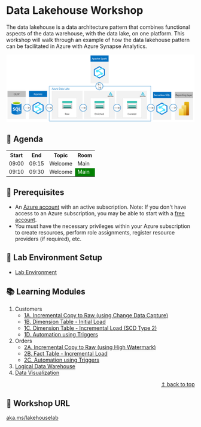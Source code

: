 # Data Lakehouse Workshop

The data lakehouse is a data architecture pattern that combines functional aspects of the data warehouse, with the data lake, on one platform. This workshop will walk through an example of how the data lakehouse pattern can be facilitated in Azure with Azure Synapse Analytics.

![Data Lakehouse with Azure Synapse Analytics](./images/readme/001.png)

## :page_with_curl: Agenda

<table>
  <tr>
    <th>Start</th>
    <th>End</th>
    <th>Topic</th>
    <th>Room</th>
  </tr>
  <tr>
    <td>09:00</td>
    <td>09:15</td>
    <td>Welcome</td>
    <td>Main</td>
  </tr>
  <tr>
    <td>09:10</td>
    <td>09:30</td>
    <td>Welcome</td>
    <td style="background-color:green; color:white">Main</td>
  </tr>
</table>

## :thinking: Prerequisites

* An [Azure account](https://azure.microsoft.com/en-us/free/) with an active subscription. Note: If you don't have access to an Azure subscription, you may be able to start with a [free account](https://www.azure.com/free).
* You must have the necessary privileges within your Azure subscription to create resources, perform role assignments, register resource providers (if required), etc.

## :test_tube: Lab Environment Setup

* [Lab Environment](./modules/module00.md)

## :books: Learning Modules

1. Customers
    * [1A. Incremental Copy to Raw (using Change Data Capture)](./modules/module01a.md)
    * [1B. Dimension Table - Initial Load](./modules/module01b.md)
    * [1C. Dimension Table - Incremental Load (SCD Type 2)](./modules/module01c.md)
    * [1D. Automation using Triggers](./modules/module01d.md)
2. Orders
    * [2A. Incremental Copy to Raw (using High Watermark)](./modules/module02a.md)
    * [2B. Fact Table - Incremental Load](./modules/module02b.md)
    * [2C. Automation using Triggers](./modules/module02c.md)
3. [Logical Data Warehouse](./modules/module03.md)
4. [Data Visualization](./modules/module04.md)

<div align="right"><a href="#data-lakehouse-workshop">↥ back to top</a></div>

## :link: Workshop URL

[aka.ms/lakehouselab](https://aka.ms/lakehouselab)
